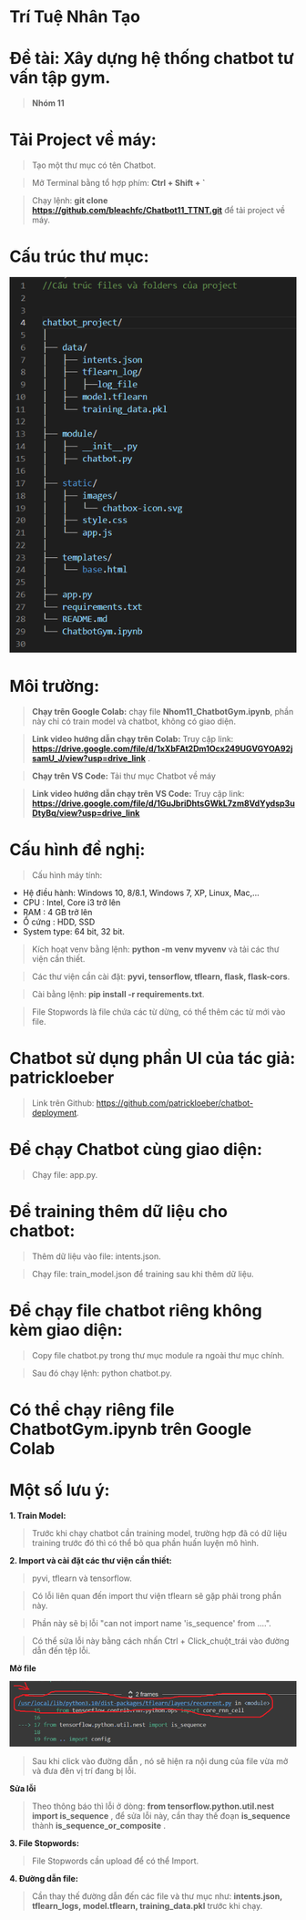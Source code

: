 # Trí Tuệ Nhân Tạo
# Đề tài: Xây dựng hệ thống chatbot tư vấn tập gym.
> **Nhóm 11**

# Tải Project về máy:
> Tạo một thư mục có tên Chatbot.

> Mở Terminal bằng tổ hợp phím: **Ctrl + Shift + `**

> Chạy lệnh: **git clone https://github.com/bleachfc/Chatbot11_TTNT.git** để tải project về máy.

# Cấu trúc thư mục:
![alt text](https://github.com/bleachfc/Chatbot11_TTNT/blob/main/CT.png)

# Môi trường:
>  **Chạy trên Google Colab:** chạy file **Nhom11_ChatbotGym.ipynb**, phần này chỉ có train model và chatbot, không có giao diện.

>  **Link video hướng dẫn chạy trên Colab:** Truy cập link: **https://drive.google.com/file/d/1xXbFAt2Dm1Ocx249UGVGYOA92jsamU_J/view?usp=drive_link** .

>  **Chạy trên VS Code:** Tải thư mục Chatbot về máy

>  **Link video hướng dẫn chạy trên VS Code:** Truy cập link: **https://drive.google.com/file/d/1GuJbriDhtsGWkL7zm8VdYydsp3uDtyBq/view?usp=drive_link**
# Cấu hình đề nghị:
> Cấu hình máy tính:
 + Hệ điều hành: Windows 10, 8/8.1, Windows 7, XP, Linux, Mac,…
 + CPU :    Intel, Core i3 trở lên
 + RAM :     4 GB trở lên
 + Ổ cứng :    HDD, SSD
 + System type: 64 bit, 32 bit.


>  Kích hoạt venv bằng lệnh: **python -m venv myvenv** và tải các thư viện cần thiết.

>  Các thư viện cần cài đặt: **pyvi, tensorflow, tflearn, flask, flask-cors**.

>  Cài bằng lệnh: **pip install -r requirements.txt**.

>  File Stopwords là file chứa các từ dừng, có thể thêm các từ mới vào file.

# Chatbot sử dụng phần UI của tác giả: patrickloeber
>  Link trên Github: https://github.com/patrickloeber/chatbot-deployment.

# Để chạy Chatbot cùng giao diện: 
>  Chạy file: app.py.

# Để training thêm dữ liệu cho chatbot:
>  Thêm dữ liệu vào file: intents.json.

>Chạy file: train_model.json để training sau khi thêm dữ liệu.

# Để chạy file chatbot riêng không kèm giao diện:
>  Copy file chatbot.py trong thư mục module ra ngoài thư mục chính.

>  Sau đó chạy lệnh:  python chatbot.py.

# Có thể chạy riêng file ChatbotGym.ipynb trên Google Colab

# Một số lưu ý:

**1.  Train Model:**
> Trước khi chạy chatbot cần training model, trường hợp đã có dữ liệu training trước đó thì có thể bỏ qua phần huấn luyện mô hình.

**2.  Import và cài đặt các thư viện cần thiết:**
>   pyvi, tflearn và tensorflow.

>   Có lỗi liên quan đến import thư viện tflearn sẽ gặp phải trong phần này.

>   Phần này sẽ bị lỗi "can not import name 'is_sequence' from ....".

>   Có thể sửa lỗi này bằng cách nhấn Ctrl + Click_chuột_trái vào đường dẫn đến tệp lỗi.


**Mở file**


![alt text](https://github.com/bleachfc/Chatbot11_TTNT/blob/main/Er.png?raw=true)

>  Sau khi click vào đường dẫn , nó sẽ hiện ra nội dung của file vừa mở và đưa đên vị trí đang bị lỗi.

**Sửa lỗi**
>  Theo thông báo thì lỗi ở dòng: **from tensorflow.python.util.nest import is_sequence** , để sửa lỗi này, cần thay thế đoạn **is_sequence** thành **is_sequence_or_composite** .

**3. File Stopwords:**
>  File Stopwords cần upload để có thể Import.

**4. Đường dẫn file:**
> Cần thay thế đường dẫn đến các file và thư mục như: **intents.json, tflearn_logs, model.tflearn, training_data.pkl** trước khi chạy.
